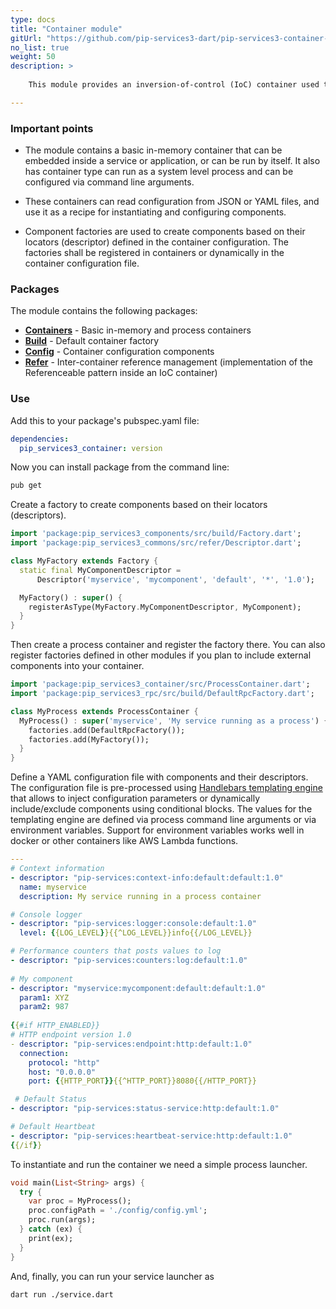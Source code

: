 ```yaml
---
type: docs
title: "Container module"
gitUrl: "https://github.com/pip-services3-dart/pip-services3-container-dart"
no_list: true
weight: 50
description: > 
    
    This module provides an inversion-of-control (IoC) container used to facilitate the development of services and applications composed of loosely coupled components.

---
```


### Important points

* The module contains a basic in-memory container that can be embedded inside a service or application, or can be run by itself.
It also has container type can run as a system level process and can be configured via command line arguments.

* These containers can read configuration from JSON or YAML files, and use it as a recipe for instantiating and configuring components.
* Component factories are used to create components based on their locators (descriptor) defined in the container configuration.
The factories shall be registered in containers or dynamically in the container configuration file.


### Packages

The module contains the following packages:

* [**Containers**](containers) - Basic in-memory and process containers
* [**Build**](build) - Default container factory
* [**Config**](config) - Container configuration components
* [**Refer**](refer) - Inter-container reference management (implementation of the Referenceable pattern inside an IoC container)


### Use

Add this to your package's pubspec.yaml file:
```yaml
dependencies:
  pip_services3_container: version
```

Now you can install package from the command line:
```bash
pub get
```

Create a factory to create components based on their locators (descriptors).

```dart
import 'package:pip_services3_components/src/build/Factory.dart';
import 'package:pip_services3_commons/src/refer/Descriptor.dart';

class MyFactory extends Factory {
  static final MyComponentDescriptor =
      Descriptor('myservice', 'mycomponent', 'default', '*', '1.0');

  MyFactory() : super() {
    registerAsType(MyFactory.MyComponentDescriptor, MyComponent);
  }
}
```

Then create a process container and register the factory there. You can also register factories defined in other
modules if you plan to include external components into your container.

```dart
import 'package:pip_services3_container/src/ProcessContainer.dart';
import 'package:pip_services3_rpc/src/build/DefaultRpcFactory.dart';

class MyProcess extends ProcessContainer {
  MyProcess() : super('myservice', 'My service running as a process') {
    factories.add(DefaultRpcFactory());
    factories.add(MyFactory());
  }
}
```

Define a YAML configuration file with components and their descriptors.
The configuration file is pre-processed using [Handlebars templating engine](https://handlebarsjs.com)
that allows to inject configuration parameters or dynamically include/exclude components using conditional blocks.
The values for the templating engine are defined via process command line arguments or via environment variables.
Support for environment variables works well in docker or other containers like AWS Lambda functions.

```yaml
---
# Context information
- descriptor: "pip-services:context-info:default:default:1.0"
  name: myservice
  description: My service running in a process container

# Console logger
- descriptor: "pip-services:logger:console:default:1.0"
  level: {{LOG_LEVEL}}{{^LOG_LEVEL}}info{{/LOG_LEVEL}}

# Performance counters that posts values to log
- descriptor: "pip-services:counters:log:default:1.0"
  
# My component
- descriptor: "myservice:mycomponent:default:default:1.0"
  param1: XYZ
  param2: 987
  
{{#if HTTP_ENABLED}}
# HTTP endpoint version 1.0
- descriptor: "pip-services:endpoint:http:default:1.0"
  connection:
    protocol: "http"
    host: "0.0.0.0"
    port: {{HTTP_PORT}}{{^HTTP_PORT}}8080{{/HTTP_PORT}}

 # Default Status
- descriptor: "pip-services:status-service:http:default:1.0"

# Default Heartbeat
- descriptor: "pip-services:heartbeat-service:http:default:1.0"
{{/if}}
```

To instantiate and run the container we need a simple process launcher.

```dart
void main(List<String> args) {
  try {
    var proc = MyProcess();
    proc.configPath = './config/config.yml';
    proc.run(args);
  } catch (ex) {
    print(ex);
  }
}
```

And, finally, you can run your service launcher as
```bash
dart run ./service.dart
```
